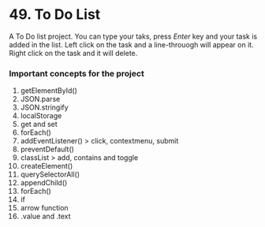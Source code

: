 # 49. To Do List

A To Do list project. You can type your taks, press *Enter* key and your task is added in the list. Left click on the task and a line-throuogh will appear on it. Right click on the task and it will delete.

### Important concepts for the project

1. getElementById()
2. JSON.parse
3. JSON.stringify
4. localStorage
5. get and set
6. forEach()
7. addEventListener() > click, contextmenu, submit 
8. preventDefault()
9. classList > add, contains and toggle
10. createElement()
11. querySelectorAll()
12. appendChild()
13. forEach()
14. if
15. arrow function
16. .value and .text
